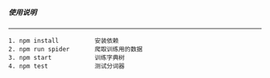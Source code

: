 ##### 使用说明
-----
    1. npm install          安装依赖
    2. npm run spider       爬取训练用的数据
    3. npm start            训练字典树
    4. npm test             测试分词器          


